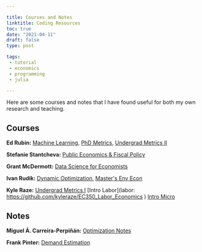 ```yaml
---

title: Courses and Notes
linktitle: Coding Resources
toc: true
date: "2021-04-11"
draft: false
type: post

tags:
 - tutorial
 - economics
 - programming
 - julia

---
```


Here are some courses and notes that I have found useful for both my own research and teaching.

## Courses

__Ed Rubin:__ [Machine Learning](https://github.com/edrubin/EC524W21), [PhD Metrics](https://github.com/edrubin/EC525S19), [Undergrad Metrics II](https://github.com/edrubin/EC421W21)

__Stefanie Stantcheva:__ [Public Economics & Fiscal Policy](https://scholar.harvard.edu/stantcheva/classes/ec2450b-public-economics-and-fiscal-policy)

__Grant McDermott:__ [Data Science for Economists](https://github.com/uo-ec607/lectures)

__Ivan Rudik:__  [Dynamic Optimization](https://github.com/AEM7130/), [Master's Env Econ](https://github.com/irudik/aem6510)

__Kyle Raze:__  [Undergrad Metrics I](https://github.com/kyleraze/EC320_Econometrics) [Intro Labor](labor: https://github.com/kyleraze/EC350_Labor_Economics ) [Intro Micro](https://github.com/kyleraze/EC201_Microeconomics)

## Notes

__Miguel Á. Carreira-Perpiñán:__  [Optimization Notes](http://faculty.ucmerced.edu/mcarreira-perpinan/teaching/EECS260/lecture-notes.pdf)

__Frank Pinter:__ [Demand Estimation](https://www.frankpinter.com/demand/)

